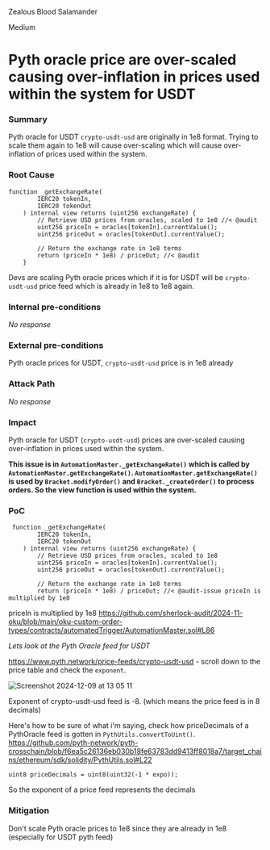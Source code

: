 Zealous Blood Salamander

Medium

# Pyth oracle price are over-scaled causing over-inflation in prices used within the system for USDT

### Summary

Pyth oracle for USDT `crypto-usdt-usd` are originally in 1e8 format. Trying to scale them again to 1e8 will cause over-scaling which will cause over-inflation of prices used within the system.

### Root Cause

```solidity
function _getExchangeRate(
        IERC20 tokenIn,
        IERC20 tokenOut
    ) internal view returns (uint256 exchangeRate) {
        // Retrieve USD prices from oracles, scaled to 1e8 //< @audit 
        uint256 priceIn = oracles[tokenIn].currentValue();
        uint256 priceOut = oracles[tokenOut].currentValue();

        // Return the exchange rate in 1e8 terms
        return (priceIn * 1e8) / priceOut; //< @audit
    }
```

Devs are scaling Pyth oracle prices which if it is for USDT will be `crypto-usdt-usd` price feed which is already in 1e8 to 1e8 again.

### Internal pre-conditions

_No response_

### External pre-conditions

Pyth oracle prices for USDT, `crypto-usdt-usd` price is in 1e8 already

### Attack Path

_No response_

### Impact
Pyth oracle for USDT (`crypto-usdt-usd`) prices are over-scaled causing over-inflation in prices used within the system.


**This issue is in `AutomationMaster._getExchangeRate()` which is called by `AutomationMaster.getExchangeRate()`.  `AutomationMaster.getExchangeRate()` is used by `Bracket.modifyOrder()` and  `Bracket._createOrder()` to process orders.   So the view function is used within the system.**

### PoC

```solidity
 function _getExchangeRate(
        IERC20 tokenIn,
        IERC20 tokenOut
    ) internal view returns (uint256 exchangeRate) {
        // Retrieve USD prices from oracles, scaled to 1e8
        uint256 priceIn = oracles[tokenIn].currentValue();
        uint256 priceOut = oracles[tokenOut].currentValue();

        // Return the exchange rate in 1e8 terms
        return (priceIn * 1e8) / priceOut; //< @audit-issue priceIn is multiplied by 1e8
```
priceIn is multiplied by 1e8
https://github.com/sherlock-audit/2024-11-oku/blob/main/oku-custom-order-types/contracts/automatedTrigger/AutomationMaster.sol#L86


_Lets look at the Pyth Oracle feed for USDT_ 

https://www.pyth.network/price-feeds/crypto-usdt-usd  - scroll down to the price table and check the `exponent`.  

![Screenshot 2024-12-09 at 13 05 11](https://github.com/user-attachments/assets/2e54336f-b185-4d78-85e2-c46a5f74cd77)


Exponent of crypto-usdt-usd  feed is -8. (which means the price feed is in 8 decimals)


Here's how to be sure of what i'm saying, check how priceDecimals of a PythOracle feed is gotten in `PythUtils.convertToUint()`. https://github.com/pyth-network/pyth-crosschain/blob/f6ea5c26136eb030b18fe63783dd9413ff8018a7/target_chains/ethereum/sdk/solidity/PythUtils.sol#L22

```solidity
uint8 priceDecimals = uint8(uint32(-1 * expo));
```
So the exponent of a price feed represents the decimals 

### Mitigation

Don't scale Pyth oracle prices to 1e8 since they are already in 1e8 (especially for USDT pyth feed)
